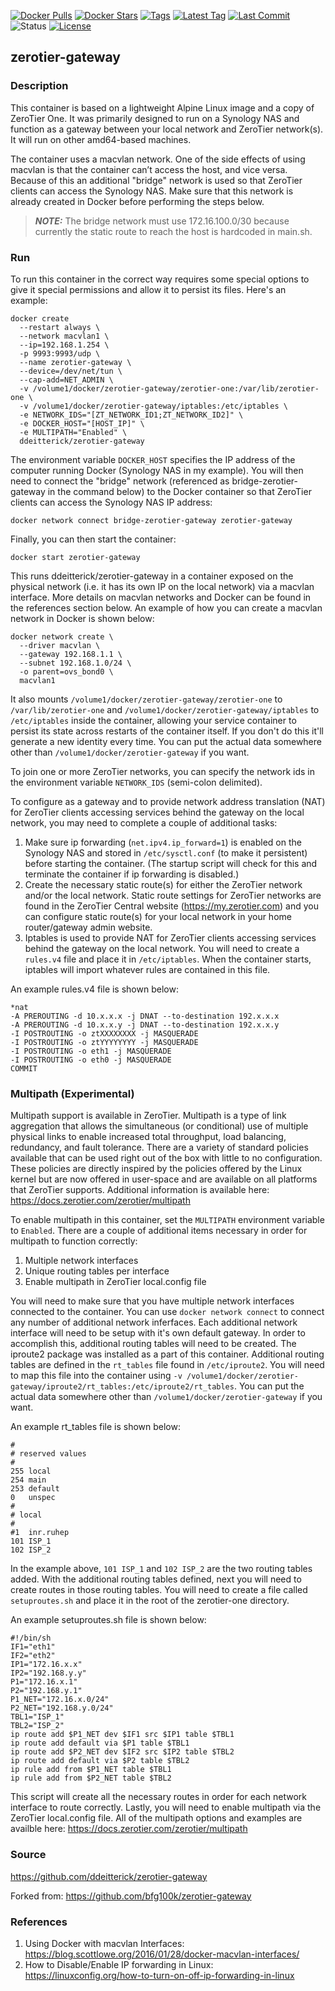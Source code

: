[![Docker Pulls](https://flat.badgen.net/docker/pulls/ddeitterick/zerotier-gateway)](https://hub.docker.com/r/ddeitterick/zerotier-gateway)
[![Docker Stars](https://flat.badgen.net/docker/stars/ddeitterick/zerotier-gateway)](https://hub.docker.com/r/ddeitterick/zerotier-gateway)
[![Tags](https://flat.badgen.net/github/tags/ddeitterick/zerotier-gateway)](https://github.com/ddeitterick/zerotier-gateway/tags)
[![Latest Tag](https://flat.badgen.net/github/tag/ddeitterick/zerotier-gateway)](https://github.com/ddeitterick/zerotier-gateway/tags)
[![Last Commit](https://flat.badgen.net/github/last-commit/ddeitterick/zerotier-gateway)](https://github.com/ddeitterick/zerotier-gateway/commits/master)
![Status](https://flat.badgen.net/github/status/ddeitterick/zerotier-gateway)
[![License](https://flat.badgen.net/github/license/ddeitterick/zerotier-gateway)](https://github.com/ddeitterick/zerotier-gateway/blob/master/LICENSE)

## zerotier-gateway

### Description

This container is based on a lightweight Alpine Linux image and a copy of ZeroTier One. It was primarily designed to run on a Synology NAS and function as a gateway between your local network and ZeroTier network(s). It will run on other amd64-based machines.

The container uses a macvlan network. One of the side effects of using macvlan is that the container can’t access the host, and vice versa. Because of this an additional "bridge" network is used so that ZeroTier clients can access the Synology NAS. Make sure that this network is already created in Docker before performing the steps below.

> **_NOTE:_** The bridge network must use 172.16.100.0/30 because currently the static route to reach the host is hardcoded in main.sh.

### Run

To run this container in the correct way requires some special options to give it special permissions and allow it to persist its files. Here's an example:

    docker create 
      --restart always \
      --network macvlan1 \
      --ip=192.168.1.254 \
      -p 9993:9993/udp \
      --name zerotier-gateway \
      --device=/dev/net/tun \
      --cap-add=NET_ADMIN \
      -v /volume1/docker/zerotier-gateway/zerotier-one:/var/lib/zerotier-one \
      -v /volume1/docker/zerotier-gateway/iptables:/etc/iptables \
      -e NETWORK_IDS="[ZT_NETWORK_ID1;ZT_NETWORK_ID2]" \
      -e DOCKER_HOST="[HOST_IP]" \
      -e MULTIPATH="Enabled" \
      ddeitterick/zerotier-gateway

The environment variable `DOCKER_HOST` specifies the IP address of the computer running Docker (Synology NAS in my example). You will then need to connect the "bridge" network (referenced as bridge-zerotier-gateway in the command below) to the Docker container so that ZeroTier clients can access the Synology NAS IP address:

    docker network connect bridge-zerotier-gateway zerotier-gateway

Finally, you can then start the container:

    docker start zerotier-gateway

This runs ddeitterick/zerotier-gateway in a container exposed on the physical network (i.e. it has its own IP on the local network) via a macvlan interface. More details on macvlan networks and Docker can be found in the references section below. An example of how you can create a macvlan network in Docker is shown below:

    docker network create \
      --driver macvlan \
      --gateway 192.168.1.1 \
      --subnet 192.168.1.0/24 \
      -o parent=ovs_bond0 \
      macvlan1

It also mounts `/volume1/docker/zerotier-gateway/zerotier-one` to `/var/lib/zerotier-one` and `/volume1/docker/zerotier-gateway/iptables` to `/etc/iptables` inside the container, allowing your service container to persist its state across restarts of the container itself. If you don't do this it'll generate a new identity every time. You can put the actual data somewhere other than `/volume1/docker/zerotier-gateway` if you want.

To join one or more ZeroTier networks, you can specify the network ids in the environment variable `NETWORK_IDS` (semi-colon delimited).

To configure as a gateway and to provide network address translation (NAT) for ZeroTier clients accessing services behind the gateway on the local network, you may need to complete a couple of additional tasks:

1) Make sure ip forwarding (`net.ipv4.ip_forward=1`) is enabled on the Synology NAS and stored in `/etc/sysctl.conf` (to make it persistent) before starting the container. (The startup script will check for this and terminate the container if ip forwarding is disabled.)
2) Create the necessary static route(s) for either the ZeroTier network and/or the local network. Static route settings for ZeroTier networks are found in the ZeroTier Central website (https://my.zerotier.com) and you can configure static route(s) for your local network in your home router/gateway admin website.
3) Iptables is used to provide NAT for ZeroTier clients accessing services behind the gateway on the local network. You will need to create a `rules.v4` file and place it in `/etc/iptables`. When the container starts, iptables will import whatever rules are contained in this file.

An example rules.v4 file is shown below:

    *nat
    -A PREROUTING -d 10.x.x.x -j DNAT --to-destination 192.x.x.x
    -A PREROUTING -d 10.x.x.y -j DNAT --to-destination 192.x.x.y
    -I POSTROUTING -o ztXXXXXXXX -j MASQUERADE
    -I POSTROUTING -o ztYYYYYYYY -j MASQUERADE
    -I POSTROUTING -o eth1 -j MASQUERADE
    -I POSTROUTING -o eth0 -j MASQUERADE
    COMMIT

### Multipath (Experimental)

Multipath support is available in ZeroTier. Multipath is a type of link aggregation that allows the simultaneous (or conditional) use of multiple physical links to enable increased total throughput, load balancing, redundancy, and fault tolerance. There are a variety of standard policies available that can be used right out of the box with little to no configuration. These policies are directly inspired by the policies offered by the Linux kernel but are now offered in user-space and are available on all platforms that ZeroTier supports. Additional information is available here: https://docs.zerotier.com/zerotier/multipath

To enable multipath in this container, set the `MULTIPATH` environment variable to `Enabled`. There are a couple of additional items necessary in order for multipath to function correctly:

1. Multiple network interfaces
2. Unique routing tables per interface
3. Enable multipath in ZeroTier local.config file

You will need to make sure that you have multiple network interfaces connected to the container. You can use `docker network connect` to connect any number of additional network inferfaces. Each additional network interface will need to be setup with it's own default gateway. In order to accomplish this, additional routing tables will need to be created. The iproute2 package was installed as a part of this container. Additional routing tables are defined in the `rt_tables` file found in `/etc/iproute2`. You will need to map this file into the container using `-v /volume1/docker/zerotier-gateway/iproute2/rt_tables:/etc/iproute2/rt_tables`. You can put the actual data somewhere other than `/volume1/docker/zerotier-gateway` if you want.

An example rt_tables file is shown below:

    #
    # reserved values
    #
    255	local
    254	main
    253	default
    0	unspec
    #
    # local
    #
    #1	inr.ruhep
    101	ISP_1
    102	ISP_2

In the example above, `101 ISP_1` and `102 ISP_2` are the two routing tables added. With the additional routing tables defined, next you will need to create routes in those routing tables. You will need to create a file called `setuproutes.sh` and place it in the root of the zerotier-one directory.

An example setuproutes.sh file is shown below:

    #!/bin/sh
    IF1="eth1"
    IF2="eth2"
    IP1="172.16.x.x"
    IP2="192.168.y.y"
    P1="172.16.x.1"
    P2="192.168.y.1"
    P1_NET="172.16.x.0/24"
    P2_NET="192.168.y.0/24"
    TBL1="ISP_1"
    TBL2="ISP_2"
    ip route add $P1_NET dev $IF1 src $IP1 table $TBL1
    ip route add default via $P1 table $TBL1
    ip route add $P2_NET dev $IF2 src $IP2 table $TBL2
    ip route add default via $P2 table $TBL2
    ip rule add from $P1_NET table $TBL1
    ip rule add from $P2_NET table $TBL2

This script will create all the necessary routes in order for each network interface to route correctly. Lastly, you will need to enable multipath via the ZeroTier local.config file. All of the multipath options and examples are availble here: https://docs.zerotier.com/zerotier/multipath

### Source
https://github.com/ddeitterick/zerotier-gateway

Forked from:
https://github.com/bfg100k/zerotier-gateway

### References
1) Using Docker with macvlan Interfaces: https://blog.scottlowe.org/2016/01/28/docker-macvlan-interfaces/
2) How to Disable/Enable IP forwarding in Linux: https://linuxconfig.org/how-to-turn-on-off-ip-forwarding-in-linux
